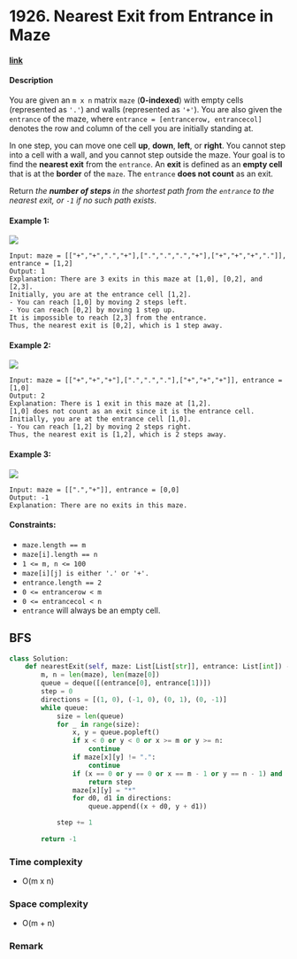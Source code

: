 # 1926. Nearest Exit from Entrance in Maze

#### [link](https://leetcode.com/problems/nearest-exit-from-entrance-in-maze/)

#### Description
You are given an `m x n` matrix `maze` (**0-indexed**) with empty cells (represented as `'.'`) and walls (represented as `'+'`). You are also given the `entrance` of the maze, where `entrance = [entrancerow, entrancecol]` denotes the row and column of the cell you are initially standing at.

In one step, you can move one cell **up**, **down**, **left**, or **right**. You cannot step into a cell with a wall, and you cannot step outside the maze. Your goal is to find the **nearest exit** from the `entrance`. An **exit** is defined as an **empty cell** that is at the **border** of the `maze`. The `entrance` **does not count** as an exit.

Return *the **number of steps** in the shortest path from the `entrance` to the nearest exit, or `-1` if no such path exists*.

#### Example 1:
![](https://assets.leetcode.com/uploads/2021/06/04/nearest1-grid.jpg)
```
Input: maze = [["+","+",".","+"],[".",".",".","+"],["+","+","+","."]], entrance = [1,2]
Output: 1
Explanation: There are 3 exits in this maze at [1,0], [0,2], and [2,3].
Initially, you are at the entrance cell [1,2].
- You can reach [1,0] by moving 2 steps left.
- You can reach [0,2] by moving 1 step up.
It is impossible to reach [2,3] from the entrance.
Thus, the nearest exit is [0,2], which is 1 step away.
```
#### Example 2:
![](https://assets.leetcode.com/uploads/2021/06/04/nearesr2-grid.jpg)
```
Input: maze = [["+","+","+"],[".",".","."],["+","+","+"]], entrance = [1,0]
Output: 2
Explanation: There is 1 exit in this maze at [1,2].
[1,0] does not count as an exit since it is the entrance cell.
Initially, you are at the entrance cell [1,0].
- You can reach [1,2] by moving 2 steps right.
Thus, the nearest exit is [1,2], which is 2 steps away.
```
#### Example 3:
![](https://assets.leetcode.com/uploads/2021/06/04/nearest3-grid.jpg)
```
Input: maze = [[".","+"]], entrance = [0,0]
Output: -1
Explanation: There are no exits in this maze.
```

#### Constraints:
* `maze.length == m`
* `maze[i].length == n`
* `1 <= m, n <= 100`
* `maze[i][j] is either '.' or '+'.`
* `entrance.length == 2`
* `0 <= entrancerow < m`
* `0 <= entrancecol < n`
* `entrance` will always be an empty cell.

## BFS
```python
class Solution:
    def nearestExit(self, maze: List[List[str]], entrance: List[int]) -> int:
        m, n = len(maze), len(maze[0])
        queue = deque([(entrance[0], entrance[1])])
        step = 0
        directions = [(1, 0), (-1, 0), (0, 1), (0, -1)]
        while queue:
            size = len(queue)
            for _ in range(size):
                x, y = queue.popleft()
                if x < 0 or y < 0 or x >= m or y >= n:
                    continue
                if maze[x][y] != ".":
                    continue
                if (x == 0 or y == 0 or x == m - 1 or y == n - 1) and (x != entrance[0] or y != entrance[1]):
                    return step
                maze[x][y] = "*"
                for d0, d1 in directions:
                    queue.append((x + d0, y + d1))

            step += 1
            
        return -1
```
### Time complexity
* O(m x n)
### Space complexity
* O(m + n)
### Remark